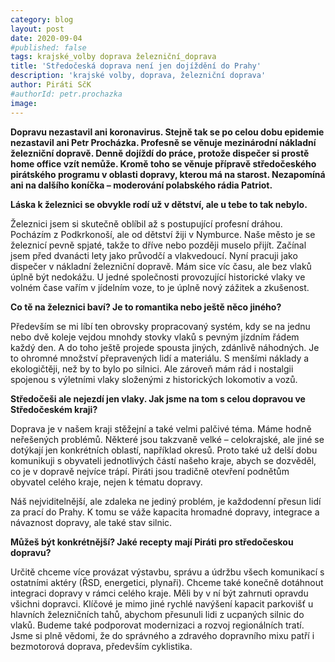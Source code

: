 ```yaml
---
category: blog
layout: post
date: 2020-09-04
#published: false
tags: krajské_volby doprava železniční_doprava
title: 'Středočeská doprava není jen dojíždění do Prahy'
description: 'krajské volby, doprava, železniční doprava' 
author: Piráti SčK
#authorId: petr.prochazka
image: 
---
```



**Dopravu nezastavil ani koronavirus. Stejně tak se po celou dobu epidemie nezastavil ani Petr Procházka. Profesně se věnuje mezinárodní nákladní železniční dopravě. Denně dojíždí do práce, protože dispečer si prostě home office vzít nemůže. Kromě toho se věnuje přípravě středočeského pirátského programu v oblasti dopravy, kterou má na starost. Nezapomíná ani na dalšího koníčka – moderování polabského rádia Patriot.**

**Láska k železnici se obvykle rodí už v dětství, ale u tebe to tak nebylo.**

Železnici jsem si skutečně oblíbil až s postupující profesní dráhou. Pocházím z Podkrkonoší, ale od dětství žiji v Nymburce. Naše město je se železnicí pevně spjaté, takže to dříve nebo později muselo přijít. Začínal jsem před dvanácti lety jako průvodčí a vlakvedoucí. Nyní pracuji jako dispečer v nákladní železniční dopravě. Mám sice víc času, ale bez vlaků úplně být nedokážu. U jedné společnosti provozující historické vlaky ve volném čase vařím v jídelním voze, to je úplně nový zážitek a zkušenost.

**Co tě na železnici baví? Je to romantika nebo ještě něco jiného?** 

Především se mi líbí ten obrovsky propracovaný systém, kdy se na jednu nebo dvě koleje vejdou mnohdy stovky vlaků s pevným jízdním řádem každý den. A do toho ještě projede spousta jiných, zdánlivě náhodných. Je to ohromné množství přepravených lidí a materiálu. S menšími náklady a ekologičtěji, než by to bylo po silnici. Ale zároveň mám rád i nostalgii spojenou s výletními vlaky složenými z historických lokomotiv a vozů.

**Středočeši ale nejezdí jen vlaky. Jak jsme na tom s celou dopravou ve Středočeském kraji?**

Doprava je v našem kraji stěžejní a také velmi palčivé téma. Máme hodně neřešených problémů. Některé jsou takzvaně velké – celokrajské, ale jiné se dotýkají jen konkrétních oblastí, například okresů. Proto také už delší dobu komunikuji s obyvateli jednotlivých částí našeho kraje, abych se dozvěděl, co je v dopravě nejvíce trápí. Piráti jsou tradičně otevření podnětům obyvatel celého kraje, nejen k tématu dopravy. 

Náš nejviditelnější, ale zdaleka ne jediný problém, je každodenní přesun lidí za prací do Prahy. K tomu se váže kapacita hromadné dopravy, integrace a návaznost dopravy, ale také stav silnic.

**Můžeš být konkrétnější? Jaké recepty mají Piráti pro středočeskou dopravu?**

Určitě chceme více provázat výstavbu, správu a údržbu všech komunikací s ostatními aktéry (ŘSD, energetici, plynaři). Chceme také konečně dotáhnout integraci dopravy v rámci celého kraje. Měli by v ní být zahrnuti opravdu všichni dopravci. Klíčové je mimo jiné rychlé navýšení kapacit parkovišť u hlavních železničních tahů, abychom přesunuli lidi z ucpaných silnic do vlaků. Budeme také podporovat modernizaci a rozvoj regionálních tratí. Jsme si plně vědomi, že do správného a zdravého dopravního mixu patří i bezmotorová doprava, především cyklistika. 
